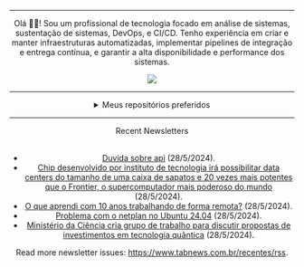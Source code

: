 <div align="center">
<hr>
<p>Olá 👋🏾! Sou um profissional de tecnologia focado em análise de sistemas, sustentação de sistemas, DevOps, e CI/CD. Tenho experiência em criar e manter infraestruturas automatizadas, implementar pipelines de integração e entrega contínua, e garantir a alta disponibilidade e performance dos sistemas.</p>
  <img src="https://media.giphy.com/media/yAGIvCiwPJn5C/giphy.gif">
<hr>
  <details>
  <summary>Meus repositórios preferidos</summary>
  <br />
  Alguns dos meus melhores repositórios:
  <br />
<br />
  <ul><li><a href=https://github.com/RxJSVini/aluratube target="_blank" rel="noopener noreferrer">RxJSVini/aluratube</a> (<b>0</b> ✨ and <b>0</b> 🍴): Aluratube - Desenvolvido durante a imersão React da Alura no final de 2022</li><li><a href=https://github.com/RxJSVini/nlw-ia target="_blank" rel="noopener noreferrer">RxJSVini/nlw-ia</a> (<b>0</b> ✨ and <b>0</b> 🍴): Projeto desenvolvido durante a NLW IA - Usando a API da OPENAI</li>
<li>More coming soon :).</li>
</ul>
  </details>
  <hr/>
    <summary>Recent Newsletters</summary>
  <br />
  <ul>
    <li><a href=https://www.tabnews.com.br/ivojrdev/duvida-sobre-api-com-node target="_blank" rel="noopener noreferrer">Duvida sobre api</a> (28/5/2024).</li><li><a href=https://www.tabnews.com.br/NewsletterOficial/chip-desenvolvido-por-instituto-de-tecnologia-ira-possibilitar-data-centers-do-tamanho-de-uma-caixa-de-sapatos-e-20-vezes-mais-potentes-que-o-frontier-o-supercomputador-mais-poderoso-do-mundo target="_blank" rel="noopener noreferrer">Chip desenvolvido por instituto de tecnologia irá possibilitar data centers do tamanho de uma caixa de sapatos e 20 vezes mais potentes que o Frontier, o supercomputador mais poderoso do mundo</a> (28/5/2024).</li><li><a href=https://www.tabnews.com.br/moacirmoda/o-que-aprendi-com-10-anos-trabalhando-de-forma-remota target="_blank" rel="noopener noreferrer">O que aprendi com 10 anos trabalhando de forma remota?</a> (28/5/2024).</li><li><a href=https://www.tabnews.com.br/oliveirarennan/problema-com-o-netplan-no-ubuntu-24-04 target="_blank" rel="noopener noreferrer">Problema com o netplan no Ubuntu 24.04</a> (28/5/2024).</li><li><a href=https://www.tabnews.com.br/NewsletterOficial/ministerio-da-ciencia-cria-grupo-de-trabalho-para-discutir-propostas-de-investimentos-em-tecnologia-quantica target="_blank" rel="noopener noreferrer">Ministério da Ciência cria grupo de trabalho para discutir propostas de investimentos em tecnologia quântica</a> (28/5/2024).</li>
  </ul>
<p>Read more newsletter issues: <a href="https://www.tabnews.com.br/recentes/rss">https://www.tabnews.com.br/recentes/rss</a>.</p>
  </details>
